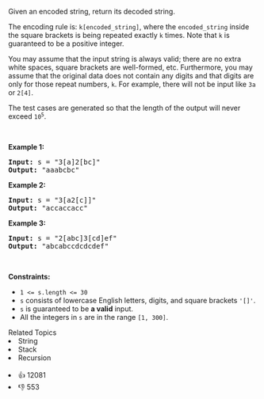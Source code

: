 <p>Given an encoded string, return its decoded string.</p>

<p>The encoding rule is: <code>k[encoded_string]</code>, where the <code>encoded_string</code> inside the square brackets is being repeated exactly <code>k</code> times. Note that <code>k</code> is guaranteed to be a positive integer.</p>

<p>You may assume that the input string is always valid; there are no extra white spaces, square brackets are well-formed, etc. Furthermore, you may assume that the original data does not contain any digits and that digits are only for those repeat numbers, <code>k</code>. For example, there will not be input like <code>3a</code> or <code>2[4]</code>.</p>

<p>The test cases are generated so that the length of the output will never exceed <code>10<sup>5</sup></code>.</p>

<p>&nbsp;</p> 
<p><strong class="example">Example 1:</strong></p>

<pre>
<strong>Input:</strong> s = "3[a]2[bc]"
<strong>Output:</strong> "aaabcbc"
</pre>

<p><strong class="example">Example 2:</strong></p>

<pre>
<strong>Input:</strong> s = "3[a2[c]]"
<strong>Output:</strong> "accaccacc"
</pre>

<p><strong class="example">Example 3:</strong></p>

<pre>
<strong>Input:</strong> s = "2[abc]3[cd]ef"
<strong>Output:</strong> "abcabccdcdcdef"
</pre>

<p>&nbsp;</p> 
<p><strong>Constraints:</strong></p>

<ul> 
 <li><code>1 &lt;= s.length &lt;= 30</code></li> 
 <li><code>s</code> consists of lowercase English letters, digits, and square brackets <code>'[]'</code>.</li> 
 <li><code>s</code> is guaranteed to be <strong>a valid</strong> input.</li> 
 <li>All the integers in <code>s</code> are in the range <code>[1, 300]</code>.</li> 
</ul>

<div><div>Related Topics</div><div><li>String</li><li>Stack</li><li>Recursion</li></div></div><br><div><li>👍 12081</li><li>👎 553</li></div>